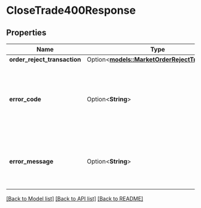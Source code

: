 # CloseTrade400Response

## Properties

Name | Type | Description | Notes
------------ | ------------- | ------------- | -------------
**order_reject_transaction** | Option<[**models::MarketOrderRejectTransaction**](MarketOrderRejectTransaction.md)> |  | [optional]
**error_code** | Option<**String**> | The code of the error that has occurred. This field may not be returned for some errors. | [optional]
**error_message** | Option<**String**> | The human-readable description of the error that has occurred. | [optional]

[[Back to Model list]](../README.md#documentation-for-models) [[Back to API list]](../README.md#documentation-for-api-endpoints) [[Back to README]](../README.md)


